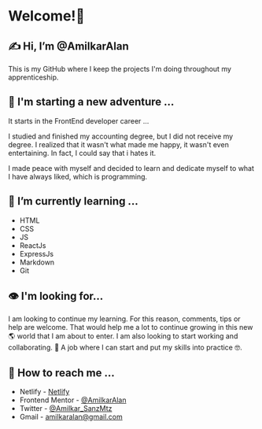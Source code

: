 # Welcome!👋

## ✍️ Hi, I’m @AmilkarAlan

This is my GitHub where I keep the projects I'm doing throughout my apprenticeship.

## 🚀 I'm starting a new adventure ...

It starts in the FrontEnd developer career ...

I studied and finished my accounting degree, but I did not receive my degree.
I realized that it wasn't what made me happy, it wasn't even entertaining. In fact, I could say that i hates it.

I made peace with myself and decided to learn and dedicate myself to what I have always liked, which is programming.

## 🧠 I’m currently learning ...

  - HTML
  - CSS
  - JS
  - ReactJs
  - ExpressJs
  - Markdown
  - Git


## 👁️ I'm looking for...


I am looking to continue my learning.
For this reason, comments, tips or help are welcome. That would help me a lot to continue growing in this new 🌎 world that I am about to enter.
I am also looking to start working and collaborating. 🧰 A job where I can start and put my skills into practice 🤓.

## 📱 How to reach me ...

- Netlify - [Netlify](https://app.netlify.com/teams/amilkaralan/overview)
- Frontend Mentor - [@AmilkarAlan](https://www.frontendmentor.io/profile/AmilkarAlan)
- Twitter - [@Amilkar_SanzMtz](https://twitter.com/Amilkar_SanzMtz)
- Gmail - amilkaralan@gmail.com

